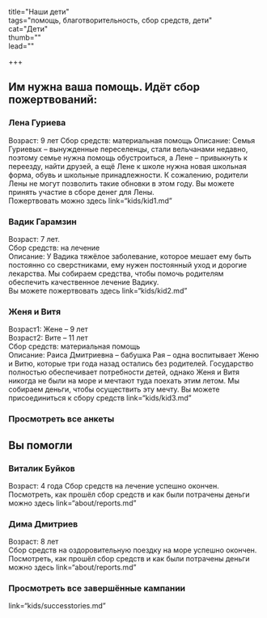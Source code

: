 
title="Наши дети"      
tags="помощь, благотворительность, сбор средств, дети"      
cat="Дети"    
thumb=""    
lead=""    

+++

## Им нужна ваша помощь. Идёт сбор пожертвований:

### Лена Гуриева
Возраст: 9 лет
Сбор средств: материальная помощь
Описание: Семья Гуриевых – вынужденные переселенцы, стали вельчанами недавно, поэтому семье нужна помощь обустроиться, а Лене – привыкнуть к переезду, найти друзей, а ещё Лене к школе нужна новая школьная форма, обувь и школьные принадлежности. К сожалению, родители Лены не могут позволить такие обновки в этом году. Вы можете принять участие в сборе денег для Лены.        
Пожертвовать можно здесь link=“kids/kid1.md”    
     
### Вадик Гарамзин
Возраст: 7 лет.    
Сбор средств: на лечение    
Описание: У Вадика тяжёлое заболевание, которое мешает ему быть постоянно со сверстниками, ему нужен постоянный уход и дорогие лекарства. Мы собираем средства, чтобы помочь родителям обеспечить качественное лечение Вадику.      
Вы можете пожертвовать здесь link=“kids/kid2.md”    

### Женя и Витя  
Возраст1: Жене – 9 лет    
Возраст2: Вите – 11 лет   
Сбор средств: материальная помощь    
Описание: Раиса Дмитриевна – бабушка Рая – одна воспитывает Женю и Витю, которые три года назад остались без родителей. Государство полностью обеспечивает потребности детей, однако Женя и Витя никогда не были на море и мечтают туда поехать этим летом. Мы собираем деньги, чтобы осуществить эту мечту. Вы можете присоединиться к сбору средств link=“kids/kid3.md”     

### Просмотреть все анкеты   

## Вы помогли

### Виталик Буйков
Возраст: 4 года
Сбор средств на лечение успешно окончен.
Посмотреть, как прошёл сбор средств и как были потрачены деньги можно здесь link=“about/reports.md”   
### Дима Дмитриев
Возраст: 8 лет     
Сбор средств на оздоровительную поездку на море успешно окончен.      
Посмотреть, как прошёл сбор средств и как были потрачены деньги можно здесь link=“about/reports.md”
 
### Просмотреть все завершённые кампании  
link=“kids/successtories.md”
